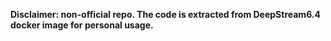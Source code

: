 
**Disclaimer: non-official repo. The code is extracted from DeepStream6.4 docker image for personal usage.**
